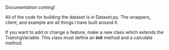 Documentation coming!

All of the code for building the dataset is in Dataset.py. The wrappers, client, and example are all things I have built around it.

If you want to add or change a feature, make a new class which extends the TrainingVariable. This class must define an __init__ method and a calculate method. 
